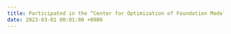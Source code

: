 ```yaml
---
title: Participated in the “Center for Optimization of Foundation Models and AI Platforms,” funded by the Ministry of Science and ICT. in Korea.
date: 2023-03-01 00:01:00 +0800
---
```

